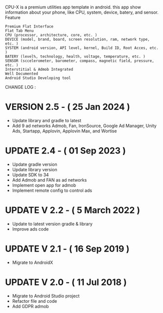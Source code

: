 CPU-X is a premium utilities app template in android. this app show information about your phone, like CPU, system, device, batery, and sensor.
Feature

    Premium Flat Interface
    Flat Tab Menu
    CPU (processor, architecture, core, etc. )
    DEVICE (model, brand, board, screen resolution, ram, network type, etc. )
    SYSTEM (android version, API level, kernel, Build ID, Root Acces, etc. )
    BATERY (level%, technology, health, voltage, temperature, etc. )
    SENSOR (sccelerometer, barometer, compass, magnetic field, pressure, etc. )
    Interstitial & Admob Integrated
    Well Documented
    Android Studio Developing tool
CHANGE LOG : 

# VERSION 2.5 - ( 25 Jan 2024 )
- Update library and gradle to latest
- Add 9 ad networks Admob, Fan, IronSource, Google Ad Manager, Unity Ads, Startapp, Applovin, Applovin Max, and Wortise

# UPDATE 2.4 -  ( 01 Sep 2023 )
- Update gradle version
- Update library version
- Update SDK to 34
- Add Admob and FAN as ad networks
- Implement open app for admob
- Implement remote config to control ads

# UPDATE V 2.2  - ( 5 March 2022 )
- Update to latest version gradle & library
- Improve ads code

# UPDATE V 2.1 - ( 16 Sep 2019 )
 - Migrate to AndroidX

# UPDATE V 2.0 - ( 11 Jul 2018 )
 - Migrate to Android Studio project
 - Refactor file and code
 - Add GDPR admob
